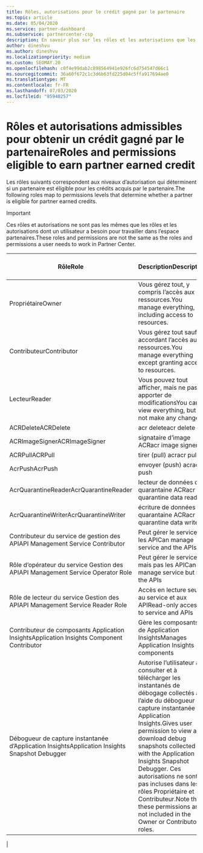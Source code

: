 ```yaml
---
title: Rôles, autorisations pour le crédit gagné par le partenaire
ms.topic: article
ms.date: 05/04/2020
ms.service: partner-dashboard
ms.subservice: partnercenter-csp
description: En savoir plus sur les rôles et les autorisations que les partenaires peuvent obtenir en tant que crédit gagné (PEC). Ils diffèrent des rôles à travailler dans l’espace partenaires.
author: dineshvu
ms.author: dineshvu
ms.localizationpriority: medium
ms.custom: SEOMAY.20
ms.openlocfilehash: c0f4e99dab2c898564941e926fc6d754547d66c1
ms.sourcegitcommit: 36a60f672c1c3d6b63fd225d04c5ffa917694ae0
ms.translationtype: MT
ms.contentlocale: fr-FR
ms.lasthandoff: 07/03/2020
ms.locfileid: "85948257"
---
```

# <a name="roles-and-permissions-eligible-to-earn-partner-earned-credit"></a><span data-ttu-id="b49ae-104">Rôles et autorisations admissibles pour obtenir un crédit gagné par le partenaire</span><span class="sxs-lookup"><span data-stu-id="b49ae-104">Roles and permissions eligible to earn partner earned credit</span></span>

<span data-ttu-id="b49ae-105">Les rôles suivants correspondent aux niveaux d’autorisation qui déterminent si un partenaire est éligible pour les crédits acquis par le partenaire.</span><span class="sxs-lookup"><span data-stu-id="b49ae-105">The following roles map to permissions levels that determine whether a partner is eligible for partner earned credits.</span></span>

>[!Important]
><span data-ttu-id="b49ae-106">Ces rôles et autorisations ne sont pas les mêmes que les rôles et les autorisations dont un utilisateur a besoin pour travailler dans l’espace partenaires.</span><span class="sxs-lookup"><span data-stu-id="b49ae-106">These roles and permissions are not the same as the roles and permissions a user needs to work in Partner Center.</span></span>

|<span data-ttu-id="b49ae-107">**Rôle**</span><span class="sxs-lookup"><span data-stu-id="b49ae-107">**Role**</span></span>   |<span data-ttu-id="b49ae-108">**Description**</span><span class="sxs-lookup"><span data-stu-id="b49ae-108">**Description**</span></span>   |<span data-ttu-id="b49ae-109">**PEC éligible**</span><span class="sxs-lookup"><span data-stu-id="b49ae-109">**PEC eligible**</span></span>   |
|-----------------|:------------------|:--------------|
|<span data-ttu-id="b49ae-110">Propriétaire</span><span class="sxs-lookup"><span data-stu-id="b49ae-110">Owner</span></span>  |<span data-ttu-id="b49ae-111">Vous gérez tout, y compris l’accès aux ressources.</span><span class="sxs-lookup"><span data-stu-id="b49ae-111">You manage everything, including access to resources.</span></span>|<span data-ttu-id="b49ae-112">Oui</span><span class="sxs-lookup"><span data-stu-id="b49ae-112">Yes</span></span>|
|<span data-ttu-id="b49ae-113">Contributeur</span><span class="sxs-lookup"><span data-stu-id="b49ae-113">Contributor</span></span> |<span data-ttu-id="b49ae-114">Vous gérez tout sauf en accordant l’accès aux ressources.</span><span class="sxs-lookup"><span data-stu-id="b49ae-114">You manage everything except granting access to resources.</span></span>|<span data-ttu-id="b49ae-115">Oui</span><span class="sxs-lookup"><span data-stu-id="b49ae-115">Yes</span></span>|
|<span data-ttu-id="b49ae-116">Lecteur</span><span class="sxs-lookup"><span data-stu-id="b49ae-116">Reader</span></span>|<span data-ttu-id="b49ae-117">Vous pouvez tout afficher, mais ne pas apporter de modifications</span><span class="sxs-lookup"><span data-stu-id="b49ae-117">You can view everything, but not make any changes</span></span>|<span data-ttu-id="b49ae-118">Non</span><span class="sxs-lookup"><span data-stu-id="b49ae-118">No</span></span>|
|<span data-ttu-id="b49ae-119">ACRDelete</span><span class="sxs-lookup"><span data-stu-id="b49ae-119">ACRDelete</span></span>|<span data-ttu-id="b49ae-120">acr delete</span><span class="sxs-lookup"><span data-stu-id="b49ae-120">acr delete</span></span>|<span data-ttu-id="b49ae-121">Oui</span><span class="sxs-lookup"><span data-stu-id="b49ae-121">Yes</span></span>|
|<span data-ttu-id="b49ae-122">ACRImageSigner</span><span class="sxs-lookup"><span data-stu-id="b49ae-122">ACRImageSigner</span></span>|<span data-ttu-id="b49ae-123">signataire d’image ACR</span><span class="sxs-lookup"><span data-stu-id="b49ae-123">acr image signer</span></span>|<span data-ttu-id="b49ae-124">Oui</span><span class="sxs-lookup"><span data-stu-id="b49ae-124">Yes</span></span>|
|<span data-ttu-id="b49ae-125">ACRPull</span><span class="sxs-lookup"><span data-stu-id="b49ae-125">ACRPull</span></span>|<span data-ttu-id="b49ae-126">tirer (pull) acr</span><span class="sxs-lookup"><span data-stu-id="b49ae-126">acr pull</span></span>|<span data-ttu-id="b49ae-127">Oui</span><span class="sxs-lookup"><span data-stu-id="b49ae-127">Yes</span></span>|
|<span data-ttu-id="b49ae-128">AcrPush</span><span class="sxs-lookup"><span data-stu-id="b49ae-128">AcrPush</span></span>|<span data-ttu-id="b49ae-129">envoyer (push) acr</span><span class="sxs-lookup"><span data-stu-id="b49ae-129">acr push</span></span>|<span data-ttu-id="b49ae-130">Oui</span><span class="sxs-lookup"><span data-stu-id="b49ae-130">Yes</span></span>|
|<span data-ttu-id="b49ae-131">AcrQuarantineReader</span><span class="sxs-lookup"><span data-stu-id="b49ae-131">AcrQuarantineReader</span></span>|<span data-ttu-id="b49ae-132">lecteur de données de quarantaine ACR</span><span class="sxs-lookup"><span data-stu-id="b49ae-132">acr quarantine data reader</span></span>|<span data-ttu-id="b49ae-133">Non</span><span class="sxs-lookup"><span data-stu-id="b49ae-133">No</span></span>|
|<span data-ttu-id="b49ae-134">AcrQuarantineWriter</span><span class="sxs-lookup"><span data-stu-id="b49ae-134">AcrQuarantineWriter</span></span>| <span data-ttu-id="b49ae-135">écriture de données de quarantaine ACR</span><span class="sxs-lookup"><span data-stu-id="b49ae-135">acr quarantine data writer</span></span>|<span data-ttu-id="b49ae-136">Oui</span><span class="sxs-lookup"><span data-stu-id="b49ae-136">Yes</span></span>|
|<span data-ttu-id="b49ae-137">Contributeur du service de gestion des API</span><span class="sxs-lookup"><span data-stu-id="b49ae-137">API Management Service Contributor</span></span>|<span data-ttu-id="b49ae-138">Peut gérer le service et les API</span><span class="sxs-lookup"><span data-stu-id="b49ae-138">Can manage service and the APIs</span></span>|<span data-ttu-id="b49ae-139">Oui</span><span class="sxs-lookup"><span data-stu-id="b49ae-139">Yes</span></span>|
|<span data-ttu-id="b49ae-140">Rôle d’opérateur du service Gestion des API</span><span class="sxs-lookup"><span data-stu-id="b49ae-140">API Management Service Operator Role</span></span>|<span data-ttu-id="b49ae-141">Peut gérer le service, mais pas les API</span><span class="sxs-lookup"><span data-stu-id="b49ae-141">Can manage service but not the APIs</span></span>|<span data-ttu-id="b49ae-142">Oui</span><span class="sxs-lookup"><span data-stu-id="b49ae-142">Yes</span></span>|
|<span data-ttu-id="b49ae-143">Rôle de lecteur du service Gestion des API</span><span class="sxs-lookup"><span data-stu-id="b49ae-143">API Management Service Reader Role</span></span>|<span data-ttu-id="b49ae-144">Accès en lecture seule au service et aux API</span><span class="sxs-lookup"><span data-stu-id="b49ae-144">Read-only access to service and APIs</span></span>|<span data-ttu-id="b49ae-145">Non</span><span class="sxs-lookup"><span data-stu-id="b49ae-145">No</span></span>|
|<span data-ttu-id="b49ae-146">Contributeur de composants Application Insights</span><span class="sxs-lookup"><span data-stu-id="b49ae-146">Application Insights Component Contributor</span></span>|<span data-ttu-id="b49ae-147">Gère les composants de Application Insights</span><span class="sxs-lookup"><span data-stu-id="b49ae-147">Manages Application Insights components</span></span>|<span data-ttu-id="b49ae-148">Oui</span><span class="sxs-lookup"><span data-stu-id="b49ae-148">Yes</span></span>|
|<span data-ttu-id="b49ae-149">Débogueur de capture instantanée d’Application Insights</span><span class="sxs-lookup"><span data-stu-id="b49ae-149">Application Insights Snapshot Debugger</span></span>|<span data-ttu-id="b49ae-150">Autorise l’utilisateur à consulter et à télécharger les instantanés de débogage collectés à l’aide du débogueur de capture instantanée Application Insights.</span><span class="sxs-lookup"><span data-stu-id="b49ae-150">Gives user permission to view and download debug snapshots collected with the Application Insights Snapshot Debugger.</span></span> <span data-ttu-id="b49ae-151">Ces autorisations ne sont pas incluses dans les rôles Propriétaire et Contributeur.</span><span class="sxs-lookup"><span data-stu-id="b49ae-151">Note that these permissions are not included in the Owner or Contributor roles.</span></span>|<span data-ttu-id="b49ae-152">Oui</span><span class="sxs-lookup"><span data-stu-id="b49ae-152">Yes</span></span>|
|